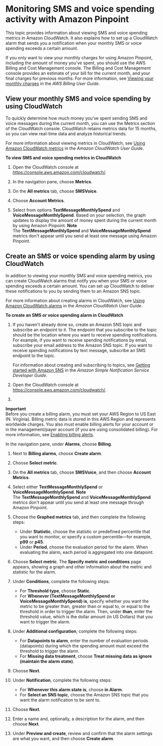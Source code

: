 # Monitoring SMS and voice spending activity with Amazon Pinpoint<a name="channels-sms-monitor-spending"></a>

This topic provides information about viewing SMS and voice spending metrics in Amazon CloudWatch\. It also explains how to set up a CloudWatch alarm that sends you a notification when your monthly SMS or voice spending exceeds a certain amount\.

If you only want to view your monthly charges for using Amazon Pinpoint, including the amount of money you've spent, you should use the AWS Billing and Cost Management console\. The Billing and Cost Management console provides an estimate of your bill for the current month, and your final charges for previous months\. For more information, see [Viewing your monthly charges](https://docs.aws.amazon.com/awsaccountbilling/latest/aboutv2/invoice.html) in the *AWS Billing User Guide*\.

## View your monthly SMS and voice spending by using CloudWatch<a name="channels-sms-monitor-spending-metrics"></a>

To quickly determine how much money you've spent sending SMS and voice messages during the current month, you can use the Metrics section of the CloudWatch console\. CloudWatch retains metrics data for 15 months, so you can view real\-time data and analyze historical trends\.

For more information about viewing metrics in CloudWatch, see [Using Amazon CloudWatch metrics](https://docs.aws.amazon.com/AmazonCloudWatch/latest/monitoring/working_with_metrics.html) in the *Amazon CloudWatch User Guide*\.

**To view SMS and voice spending metrics in CloudWatch**

1. Open the CloudWatch console at [https://console\.aws\.amazon\.com/cloudwatch/](https://console.aws.amazon.com/cloudwatch/)\.

1. In the navigation pane, choose **Metrics**\.

1. On the **All metrics** tab, choose **SMSVoice**\.

1. Choose **Account Metrics**\.

1. Select from options **TextMessageMonthlySpend** and **VoiceMessageMonthlySpend**\. Based on your selection, the graph updates to display the amount of money spent during the current month by using Amazon Pinpoint\.
**Note**  
The **TextMessageMonthlySpend** and **VoiceMessageMonthlySpend** metrics don't appear until you send at least one message using Amazon Pinpoint\.

## Create an SMS or voice spending alarm by using CloudWatch<a name="channels-sms-monitor-spending-alarms"></a>

In addition to viewing your monthly SMS and voice spending metrics, you can create CloudWatch alarms that notify you when your SMS or voice spending exceeds a certain amount\. You can set up CloudWatch to deliver these notifications to you by sending them to an Amazon SNS topic\.

For more information about creating alarms in CloudWatch, see [Using Amazon CloudWatch alarms](https://docs.aws.amazon.com/AmazonCloudWatch/latest/monitoring/AlarmThatSendsEmail.html) in the *Amazon CloudWatch User Guide*\.

**To create an SMS or voice spending alarm in CloudWatch**

1. If you haven't already done so, create an Amazon SNS topic and subscribe an endpoint to it\. The endpoint that you subscribe to the topic should be the location where you want to receive spending notifications\. For example, if you want to receive spending notifications by email, subscribe your email address to the Amazon SNS topic\. If you want to receive spending notifications by text message, subscribe an SMS endpoint to the topic\.

   For information about creating and subscribing to topics, see [Getting started with Amazon SNS](https://docs.aws.amazon.com/sns/latest/dg/GettingStarted.html) in the *Amazon Simple Notification Service Developer Guide*\.

1. Open the CloudWatch console at [https://console\.aws\.amazon\.com/cloudwatch/](https://console.aws.amazon.com/cloudwatch/)\.

1. 
**Important**  
Before you create a billing alarm, you must set your AWS Region to US East \(N\. Virginia\)\. Billing metric data is stored in this AWS Region and represents worldwide charges\. You also must enable billing alerts for your account or in the management/payer account \(if you are using consolidated billing\)\. For more information, see [Enabling billing alerts](AmazonCloudWatch/latest/monitoring/monitor_estimated_charges_with_cloudwatch.html#turning_on_billing_metrics)\.

   In the navigation pane, under **Alarms**, choose **Billing**\.

1. Next to **Billing alarms**, choose **Create alarm**\.

1. Choose **Select metric**\.

1. On the **All metrics** tab, choose **SMSVoice**, and then choose **Account Metrics**\.

1. Select either **TextMessageMonthlySpend** or **VoiceMessageMonthlySpend**\.
**Note**  
The **TextMessageMonthlySpend** and **VoiceMessageMonthlySpend** metrics don't appear until you send at least one message through Amazon Pinpoint\.

1. Choose the **Graphed metrics** tab, and then complete the following steps: 
   + Under **Statistic**, choose the statistic or predefined percentile that you want to monitor, or specify a custom percentile—for example, **p99** or **p45**\.
   + Under **Period**, choose the evaluation period for the alarm\. When evaluating the alarm, each period is aggregated into one datapoint\.

1. Choose **Select metric**\. The **Specify metric and conditions** page appears, showing a graph and other information about the metric and statistic for the alarm\.

1. Under **Conditions**, complete the following steps:
   + For **Threshold type**, choose **Static**\.
   + For **Whenever \(**TextMessageMonthlySpend** or **VoiceMessageMonthlySpend**\) is**, specify whether you want the metric to be greater than, greater than or equal to, or equal to the threshold in order to trigger the alarm\. Then, under **than**, enter the threshold value, which is the dollar amount \(in US Dollars\) that you want to trigger the alarm\.

1. Under **Additional configuration**, complete the following steps:
   + For **Datapoints to alarm**, enter the number of evaluation periods \(datapoints\) during which the spending amount must exceed the threshold to trigger the alarm\.
   + For **Missing data treatment**, choose **Treat missing data as ignore \(maintain the alarm state\)**\.

1. Choose **Next**\.

1. Under **Notification**, complete the following steps:
   + For **Whenever this alarm state is**, choose **in Alarm**\. 
   + For **Select an SNS topic**, choose the Amazon SNS topic that you want the alarm notification to be sent to\.

1. Choose **Next**\.

1. Enter a name and, optionally, a description for the alarm, and then choose **Next**\.

1. Under **Preview and create**, review and confirm that the alarm settings are what you want, and then choose **Create alarm**\.